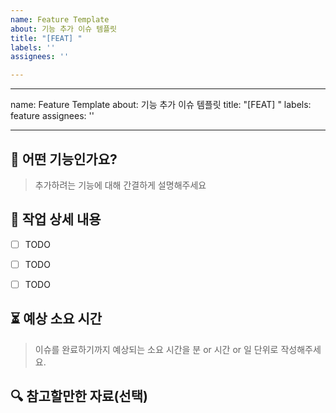```yaml
---
name: Feature Template
about: 기능 추가 이슈 템플릿
title: "[FEAT] "
labels: ''
assignees: ''

---
```


---
name: Feature Template
about: 기능 추가 이슈 템플릿
title: "[FEAT] "
labels: feature
assignees: ''

---

## 📌 어떤 기능인가요?
> 추가하려는 기능에 대해 간결하게 설명해주세요


## 📜 작업 상세 내용
- [ ] TODO
- [ ] TODO
- [ ] TODO


## ⏳ 예상 소요 시간
> 이슈를 완료하기까지 예상되는 소요 시간을 분 or 시간 or 일 단위로 작성해주세요.


## 🔍 참고할만한 자료(선택)
